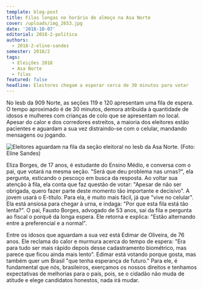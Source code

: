 ```yaml
---
template: blog-post
title: Filas longas no horário de almoço na Asa Norte
cover: /uploads/img_2653.jpg
date: '2018-10-07'
editorial: 2018-2-politica
authors:
  - 2018-2-eline-sandes
semester: 2018/2
tags:
  - Eleições 2018
  - Asa Norte
  - filas
featured: false
headline: Eleitores chegam a esperar cerca de 30 minutos para votar
---
```

No Iesb da 909 Norte, as seções 119 e 120 apresentam uma fila de espera. O tempo aproximado é de 30 minutos, demora atribuída à quantidade de idosos e mulheres com crianças de colo que se apresentam no local. Apesar do calor e dos corredores estreitos, a maioria dos eleitores estão pacientes e aguardam a sua vez distraindo-se com o celular, mandando mensagens ou jogando.

![Eleitores aguardam na fila da seção eleitoral no Iesb da Asa Norte. (Foto: Eline Sandes)](/uploads/img_2653.jpg)



Eliza Borges, de 17 anos, é estudante do Ensino Médio, e conversa com o pai, que votará na mesma seção. "Será que deu problema nas urnas?", ela pergunta, esticando o pescoço em busca da resposta. Ao voltar sua atenção à fila, ela conta que faz questão de votar: "Apesar de não ser obrigada, quero fazer parte deste momento tão importante e decisivo". A jovem usará o E-título. Para ela, é muito mais fácil, já que "vive no celular". Ela está ansiosa para chegar à urna, e indaga: "Por que esta fila está tão lenta?". O pai, Fausto Borges, advogado de 53 anos, sai da fila e pergunta ao fiscal o porquê da longa espera. Ele retorna e explica: "Estão alternando entre a preferencial e a normal".

Entre os idosos que aguardam a sua vez está Edimar de Oliveira, de 76 anos. Ele reclama do calor e murmura acerca do tempo de espera: "Era para tudo ser mais rápido depois desse cadastramento biométrico, mas parece que ficou ainda mais lento". Edimar está votando porque gosta, mas também quer um Brasil "que tenha esperança de futuro." Para ele, é fundamental que nós, brasileiros, exerçamos os nossos direitos e tenhamos expectativas de melhorias para o país, pois, se o cidadão não muda de atitude e elege candidatos honestos, nada irá mudar.

